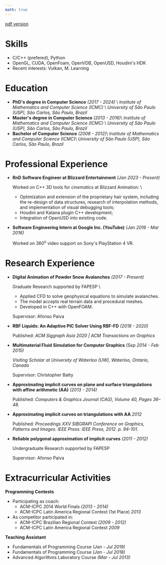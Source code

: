 ```yaml
---
math: true
---
```


[pdf version](../files/resume.pdf)

Skills
======
  * C/C++ (prefered), Python
  * OpenGL, CUDA, OpenFoam, OpenVDB, OpenUSD, Houdini's HDK
  * Recent interests: Vulkan, M. Learning

Education
======
  * **PhD's degree in Computer Science** _(2017 - 2024)_ \\
	  _Institute of Mathematics and Computer Science (ICMC)_ \\
	  _University of São Paulo (USP), São Carlos, São Paulo, Brazil_
  * **Master's degree in Computer Science** _(2013 - 2016)_\\
	  _Institute of Mathematics and Computer Science (ICMC)_ \\
	  _University of São Paulo (USP), São Carlos, São Paulo, Brazil_
  * **Bachelor of Computer Science** _(2008 - 2012)_\\
	  _Institute of Mathematics and Computer Science (ICMC)_\\
	  _University of São Paulo (USP), São Carlos, São Paulo, Brazil_

Professional Experience
======
  * **RnD Software Engineer at Blizzard Entertainment** _(Jan 2023 - Present)_ 

    Worked on C++ 3D tools for _cinematics_ at Blizzard Animation: \\
    - Optimization and extension of the proprietary hair system, including the re-design of data structures, research of interpolation methods, and implementation of visual debugging tools; 
    - Houdini and Katana plugin C++ development; 
    - Integration of OpenUSD into existing code. 

  * **Software Engineering Intern at Google Inc. (YouTube)** _(Jan 2016 - Mar 2016)_ 

    Worked on 360$^o$ video support on Sony's PlayStation 4 VR.

Research Experience
======
* **Digital Animation of Powder Snow Avalanches** _(2017 - Present)_ 

    Graduate Research supported by FAPESP \\
    - Applied CFD to solve geophysical equations to simulate avalanches.  
    - The model accepts real terrain data and procedural meshes. 
    - Developed in C++ with OpenFOAM.

	Supervisor: Afonso Paiva
* **RBF Liquids: An Adaptive PIC Solver Using RBF-FD** _(2018 - 2020)_ 

	Published: _ACM Siggraph Asia 2020 | ACM Transactions on Graphics_
* **Multimaterial Fluid Simulation for Computer Graphics** _(Sep 2014 - Feb 2015)_ 

    _Visiting Scholar at University of Waterloo (UW), Waterloo, Ontario, Canada_

    Supervisor: Christopher Batty
* **Approximating implicit curves on plane and surface triangulations with affine arithmetic (AA)** _(2013 - 2014)_ 

	Published: _Computers & Graphics Journal (CAG), Volume 40, Pages 36–48._
* **Approximating implicit curves on triangulations with AA** _2012_ 

	Published: _Proceedings XXV SIBGRAPI Conference on Graphics, Patterns and Images. IEEE Press: IEEE Press, 2012. p. 94-101._ 
* **Reliable polygonal approximation of implicit curves** _(2011 - 2012)_

    Undergraduate Research supported by FAPESP

	Supervisor: Afonso Paiva

Extracurricular Activities
======
**Programming Contests**
* Participating as coach:
  * ACM-ICPC 2014 World Finals _(2013 - 2014)_ 
  * ACM-ICPC Latin America Regional Contest (1st Place) _2013_
* As competitor participated in:
  * ACM-ICPC Brazilian Regional Contest _(2009 - 2012)_
  * ACM-ICPC Latin America Regional Contest _2009_     

**Teaching Assistant**
* Fundamentals of Programming Course _(Jan - Jul 2019)_
* Fundamentals of Programming Course _(Jan - Jul 2018)_
* Advanced Algorithms Laboratory Course _(Mar - Jul 2013)_
